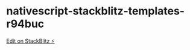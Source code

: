 # nativescript-stackblitz-templates-r94buc

[Edit on StackBlitz ⚡️](https://stackblitz.com/edit/nativescript-stackblitz-templates-em2fpd)